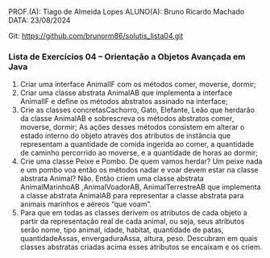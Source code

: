 PROF.(A): Tiago de Almeida Lopes
ALUNO(A): Bruno Ricardo Machado
DATA: 23/08/2024

Git: https://github.com/brunorm86/solutis_lista04.git

### Lista de Exercícios 04 – Orientação a Objetos Avançada em Java

1. Criar uma interface AnimalIF com os métodos comer, moverse, dormir;
2. Criar uma classe abstrata AnimalAB que implementa a interface AnimalIF e define os métodos abstratos assinado na interface;
3. Crie as classes concretasCachorro, Gato, Elefante, Leão que herdarão da classe AnimalAB e sobrescreva os métodos abstratos comer, moverse, dormir; As ações desses métodos consistem em alterar o estado interno do objeto através dos atributos de instância que representam a quantidade de comida ingerida ao comer, a quantidade de caminho percorrido ao moverse, e a quantidade de horas ao dormir;
4. Crie uma classe Peixe e Pombo. De quem vamos herdar? Um peixe nada e um pombo voa então os métodos nadar e voar devem estar na classe abstrata Animal? Não. Então criem uma classe abstrata AnimalMarinhoAB ,AnimalVoadorAB, AnimalTerrestreAB que implementa a classe abstrata AnimalAB para representar a classe abstrata para animais marinhos e aéreos “que voam”.
5. Para que em todas as classes derivem os atributos de cada objeto a partir da representação real de cada animal, ou seja, seus atributos serão nome, tipo animal, idade, habitat, quantidade de patas, quantidadeAssas, envergaduraAssa, altura, peso. Descubram em quais classes abstratas criadas acima esses atributos se encaixam e os criem.
